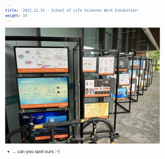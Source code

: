 ```yaml
---
title: '2022.12.31 - School of Life Sciences Work Exhibition'
weight: 30
---
```


![](/labpics/2022/20221231.jpg)

- ... can you spot ours :-)